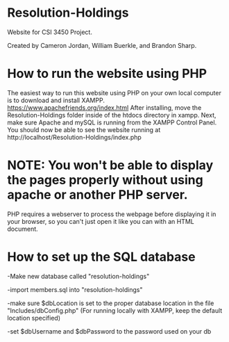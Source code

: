 # Resolution-Holdings
Website for CSI 3450 Project.

Created by Cameron Jordan, William Buerkle, and Brandon Sharp.

# How to run the website using PHP
The easiest way to run this website using PHP on your own local computer is to download and install XAMPP.
https://www.apachefriends.org/index.html
After installing, move the Resolution-Holdings folder inside of the htdocs directory in xampp.
Next, make sure Apache and mySQL is running from the XAMPP Control Panel.
You should now be able to see the website running at http://localhost/Resolution-Holdings/index.php

# NOTE: You won't be able to display the pages properly without using apache or another PHP server.
PHP requires a webserver to process the webpage before displaying it in your browser, so you can't just open it like you can with an HTML document.

# How to set up the SQL database
-Make new database called "resolution-holdings"

-import members.sql into "resolution-holdings"

-make sure $dbLocation is set to the proper database location in the file "Includes/dbConfig.php"
(For running locally with XAMPP, keep the default location specified)

-set $dbUsername and $dbPassword to the password used on your db
